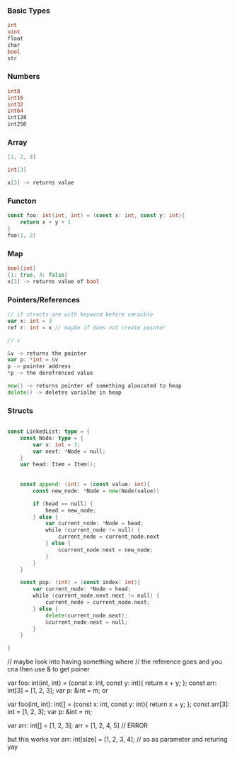 ### Basic Types
```go
int
uint
float
char
bool
str
```

### Numbers
```go
int8
int16
int32
int64
int128
int256
```

### Array
```go
[1, 2, 3]

int[3]

x[3] -> returns value
```

### Functon
```go
const foo: int(int, int) = (const x: int, const y: int){
    return x + y + 1
}
foo(1, 2) 
```

### Map
```go
bool{int}
{1: true, 4: false}
x[3] -> returns value of bool
```


### Pointers/References
```go
// if structs are with keyword before varaible
var x: int = 3 
ref r: int = x // maybe if does not create pointer 

// s

&v -> returns the pointer
var p: *int = &v
p -> pointer address
*p -> the derefrenced value

new() -> returns pointer of something aloocated to heap 
delete() -> deletes varialbe in heap
```


### Structs
```go

const LinkedList: type = {
    const Node: type = {
        var x: int = 3;
        var next: *Node = null; 
    } 
    var head: Item = Item();
    
    
    const append: (int) = (const value: int){
        const new_node: *Node = new(Node(value))

        if (head == null) {
            head = new_node;
        } else {
            var current_node: *Node = head;
            while (current_node != null) {
                current_node = current_node.next
            } else {
                &current_node.next = new_node;
            }
        }
    }

    const pop: (int) = (const index: int){
        var current_node: *Node = head;
        while (current_node.next.next != null) {
            current_node = current_node.next;
        } else {
            delete(current_node.next);
            &current_node.next = null;
        }
    }

}

```
// maybe look into having something where
// the reference goes and you cna then use & to get poiner 





var foo: int(int, int) = (const x: int, const y: int){
    return x + y;
};
const arr: int[3] = [1, 2, 3];
var p: &int = m;
or

var foo(int, int): int[] = (const x: int, const y: int){
    return x + y;
};
const arr[3]: int = [1, 2, 3];
var p: &int = m;

var arr: int[] = [1, 2, 3];
arr = [1, 2, 4, 5] // ERROR


but this works
var arr: int[size] = [1, 2, 3, 4];
// so as parameter and returing
yay

